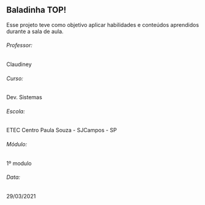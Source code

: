 <h2> Baladinha TOP!</h2>

Esse projeto teve como objetivo aplicar habilidades e conteúdos aprendidos durante a sala de aula. 

<h6>Professor: </h6> Claudiney

<h6>Curso: </h6> Dev. Sistemas

<h6>Escola: </h6> ETEC Centro Paula Souza - SJCampos - SP

<h6>Módulo: </h6>1º modulo

<h6>Data: </h6>29/03/2021



